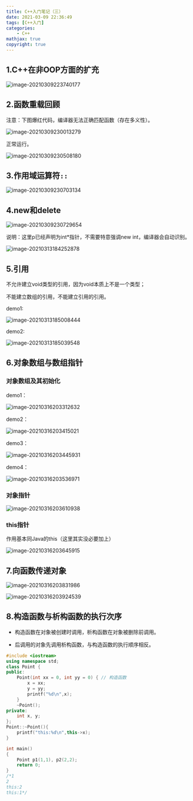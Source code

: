 ```yaml
---
title: C++入门笔记（三）
date: 2021-03-09 22:36:49
tags: [C++入门]
categories: 
	- C++
mathjax: true
copyright: true
---
```


## 1.C++在非OOP方面的扩充

![image-20210309223740177](C-入门笔记（三）/image-20210309223740177.png)

<!--more-->

## 2.函数重载回顾

注意：下图爆红代码，编译器无法正确匹配函数（存在多义性）。

![image-20210309230013279](C-入门笔记（三）/image-20210309230013279.png)

正常运行。

![image-20210309230508180](C-入门笔记（三）/image-20210309230508180.png)

## 3.作用域运算符`::`

![image-20210309230703134](C-入门笔记（三）/image-20210309230703134.png)

## 4.new和delete

![image-20210309230729654](C-入门笔记（三）/image-20210309230729654.png)

说明：这里p已经声明为int*指针，不需要特意强调new int，编译器会自动识别。

![image-20210313184252878](C-入门笔记（三）/image-20210313184252878.png)

## 5.引用

不允许建立void类型的引用，因为void本质上不是一个类型；

不能建立数组的引用，不能建立引用的引用。

demo1:

![image-20210313185008444](C-入门笔记（三）/image-20210313185008444.png)

demo2:

![image-20210313185039548](C-入门笔记（三）/image-20210313185039548.png)

## 6.对象数组与数组指针

### 对象数组及其初始化

demo1：

![image-20210316203312632](C-入门笔记（三）/image-20210316203312632.png)

demo2：

![image-20210316203415021](C-入门笔记（三）/image-20210316203415021.png)

demo3：

![image-20210316203445931](C-入门笔记（三）/image-20210316203445931.png)

demo4：

![image-20210316203536971](C-入门笔记（三）/image-20210316203536971.png)

### 对象指针

![image-20210316203610938](C-入门笔记（三）/image-20210316203610938.png)

### this指针

作用基本同Java的this（这里其实没必要加上）

![image-20210316203645915](C-入门笔记（三）/image-20210316203645915.png)

## 7.向函数传递对象

![image-20210316203831986](C-入门笔记（三）/image-20210316203831986.png)

![image-20210316203924539](C-入门笔记（三）/image-20210316203924539.png)

## 8.构造函数与析构函数的执行次序

- 构造函数在对象被创建时调用，析构函数在对象被删除前调用。

- 后调用的对象先调用析构函数，与构造函数的执行顺序相反。

```c++
#include <iostream>
using namespace std;
class Point {
public:
	Point(int xx = 0, int yy = 0) { // 构造函数
		x = xx;
		y = yy;
		printf("%d\n",x);
	}
    ~Point();
private:
	int x, y;
};
Point::~Point(){
	printf("this:%d\n",this->x);
}

int main()
{
	Point p1(1,1), p2(2,2);
	return 0;
}
/*1
2
this:2
this:1*/
```

